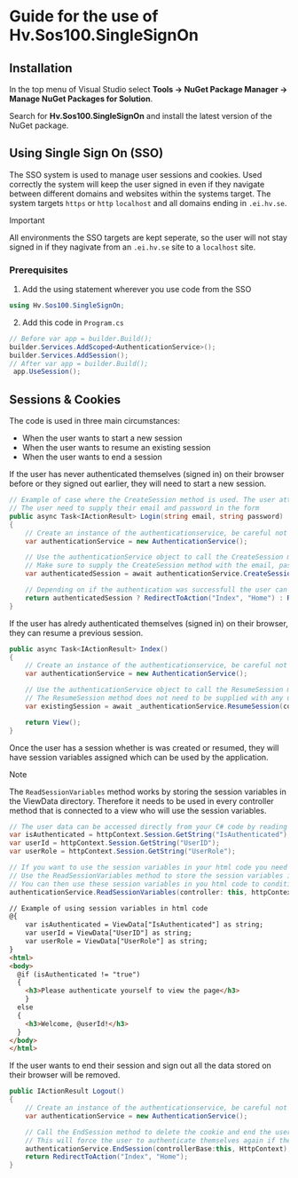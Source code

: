 # Guide for the use of Hv.Sos100.SingleSignOn

## Installation

In the top menu of Visual Studio select **Tools -> NuGet Package Manager -> Manage NuGet Packages for Solution**.

Search for **Hv.Sos100.SingleSignOn** and install the latest version of the NuGet package.

## Using Single Sign On (SSO)

The SSO system is used to manage user sessions and cookies. Used correctly the system will keep the user signed in even if they navigate between different domains and websites within the systems target. The system targets `https` or `http` `localhost` and all domains ending in `.ei.hv.se`.

> [!IMPORTANT]
> All environments the SSO targets are kept seperate, so the user will not stay signed in if they nagivate from an `.ei.hv.se` site to a `localhost` site.

### Prerequisites

1. Add the using statement wherever you use code from the SSO
 
```csharp
using Hv.Sos100.SingleSignOn;
```

2. Add this code in `Program.cs`

```csharp
// Before var app = builder.Build();
builder.Services.AddScoped<AuthenticationService>();
builder.Services.AddSession();
// After var app = builder.Build();
 app.UseSession();
```

## Sessions & Cookies

The code is used in three main circumstances: 
- When the user wants to start a new session
- When the user wants to resume an existing session
- When the user wants to end a session

If the user has never authenticated themselves (signed in) on their browser before or they signed out earlier, they will need to start a new session.

```csharp
// Example of case where the CreateSession method is used. The user attempts to sign in and the html form directs here
// The user need to supply their email and password in the form
public async Task<IActionResult> Login(string email, string password)
{
    // Create an instance of the authenticationservice, be careful not to mix it up with the native .NET AuthenticationService
    var authenticationService = new AuthenticationService();

    // Use the authenticationService object to call the CreateSession method and optionally store the result in a variable
    // Make sure to supply the CreateSession method with the email, password and controllerBase:this, HttpContext
    var authenticatedSession = await authenticationService.CreateSession(email, password, controllerBase:this, HttpContext);

    // Depending on if the authentication was successfull the user can be directed to different pages
    return authenticatedSession ? RedirectToAction("Index", "Home") : RedirectToAction("Privacy", "Home");
}
```

If the user has alredy authenticated themselves (signed in) on their browser, they can resume a previous session.

```csharp
public async Task<IActionResult> Index()
{
    // Create an instance of the authenticationservice, be careful not to mix it up with the native .NET AuthenticationService
    var authenticationService = new AuthenticationService();

    // Use the authenticationService object to call the ResumeSession method and optionally store the result in a variable
    // The ResumeSession method does not need to be supplied with any user information as it checks the browser cookies for a valid token
    var existingSession = await _authenticationService.ResumeSession(controllerBase:this, HttpContext);

    return View();
}
```

Once the user has a session whether is was created or resumed, they will have session variables assigned which can be used by the application.

> [!NOTE]
> The `ReadSessionVariables` method works by storing the session variables in the ViewData directory. Therefore it needs to be used in every controller method that is connected to a view who will use the session variables. 

```csharp
// The user data can be accessed directly from your C# code by reading them from the session variables, this can only be done in the controller
var isAuthenticated = httpContext.Session.GetString("IsAuthenticated");
var userId = httpContext.Session.GetString("UserID");
var userRole = httpContext.Session.GetString("UserRole");
```
```csharp
// If you want to use the session variables in your html code you need to use the ViewData directory
// Use the ReadSessionVariables method to store the session variables in the ViewData directory
// You can then use these session variables in you html code to conditionally display information
authenticationService.ReadSessionVariables(controller: this, httpContext: HttpContext);
```
```html
// Example of using session variables in html code
@{
    var isAuthenticated = ViewData["IsAuthenticated"] as string;
    var userId = ViewData["UserID"] as string;
    var userRole = ViewData["UserRole"] as string;
}
<html>
<body>
  @if (isAuthenticated != "true")
  {
    <h3>Please authenticate yourself to view the page</h3>
    }
  else
  {
    <h3>Welcome, @userId!</h3>
  }
</body>
</html>
```

If the user wants to end their session and sign out all the data stored on their browser will be removed.

```csharp
public IActionResult Logout()
{
    // Create an instance of the authenticationservice, be careful not to mix it up with the native .NET AuthenticationService
    var authenticationService = new AuthenticationService();

    // Call the EndSession method to delete the cookie and end the user´s session
    // This will force the user to authenticate themselves again if they want to have access
    authenticationService.EndSession(controllerBase:this, HttpContext);
    return RedirectToAction("Index", "Home");
}
```
